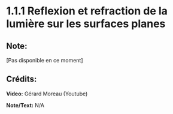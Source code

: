 # 1.1.1 Reflexion et refraction de la lumière sur les surfaces planes

## Note:

[Pas disponible en ce moment]

## Crédits:

**Video:** Gérard Moreau (Youtube)

**Note/Text:** N/A